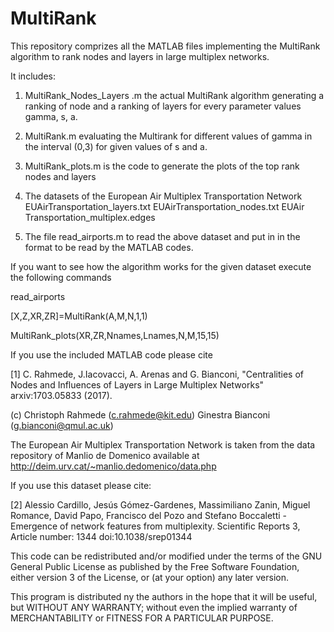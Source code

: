 # MultiRank

This repository comprizes all the MATLAB files implementing  the MultiRank algorithm 
to rank nodes and layers in large multiplex networks.

It includes:

1) MultiRank_Nodes_Layers .m
the actual MultiRank algorithm generating a ranking of node and a ranking of layers for every parameter values
gamma, s, a.
2) MultiRank.m evaluating the Multirank for different values of gamma in the interval (0,3) for  given values of s and a.
3) MultiRank_plots.m is the code to generate the plots of the top rank nodes and layers

4) The datasets of the European Air Multiplex Transportation Network
EUAirTransportation_layers.txt
EUAirTransportation_nodes.txt
EUAir Transportation_multiplex.edges

5) The file read_airports.m to read the above dataset and put in in the format to be read by the MATLAB codes.

If you want to see how the algorithm works for the given dataset execute the following commands
 
 read_airports
 
 [X,Z,XR,ZR]=MultiRank(A,M,N,1,1)
 
 MultiRank_plots(XR,ZR,Nnames,Lnames,N,M,15,15)
 
   
 If you use the included MATLAB code please cite 

 [1]   C. Rahmede, J.Iacovacci, A. Arenas and G. Bianconi, 
"Centralities of Nodes and Influences of Layers in Large Multiplex Networks"
 arxiv:1703.05833 (2017).

 (c) Christoph Rahmede (c.rahmede@kit.edu)
     Ginestra Bianconi (g.bianconi@qmul.ac.uk)  

The European Air Multiplex Transportation Network is taken from the data repository of Manlio de Domenico available at 
http://deim.urv.cat/~manlio.dedomenico/data.php

If you use this dataset please cite:

[2] Alessio Cardillo, Jesús Gómez-Gardenes, Massimiliano Zanin, Miguel Romance, David Papo, Francisco del Pozo and Stefano Boccaletti - Emergence of network features from multiplexity. Scientific Reports 3, Article number: 1344 doi:10.1038/srep01344 

 This code can be redistributed and/or modified
 under the terms of the GNU General Public License as published by
 the Free Software Foundation, either version 3 of the License, or (at
 your option) any later version.
  
 This program is distributed ny the authors in the hope that it will be 
 useful, but WITHOUT ANY WARRANTY; without even the implied warranty of
 MERCHANTABILITY or FITNESS FOR A PARTICULAR PURPOSE.
